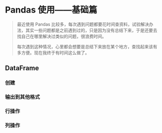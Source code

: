 # Pandas 使用——基础篇



> 最近使用 Pandas 比较多，每次遇到问题都要花时间查资料，试验解决办法，其实一些问题都是之前遇到过的，只是因为没有总结下来，于是还要去找自己在哪里解决过类似的问题，很浪费时间。
>
> 每次遇到这种情况，心里都会想要是总结下来放在某个地方，查找起来该有多方便。现在我终于有时间这么做了。

## DataFrame 

### 创建

### 输出到其他格式

### 行操作

### 列操作





